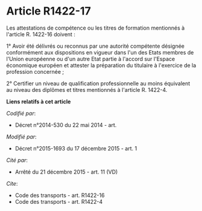 # Article R1422-17

Les attestations de compétence ou les titres de formation mentionnés à l'article R. 1422-16 doivent : 

1° Avoir été délivrés ou reconnus par une autorité compétente désignée conformément aux dispositions en vigueur dans l'un des
Etats membres de l'Union européenne ou d'un autre Etat partie à l'accord sur l'Espace économique européen et attester la
préparation du titulaire à l'exercice de la profession concernée  ; 

2° Certifier un niveau de qualification professionnelle au moins équivalent au niveau des diplômes et titres mentionnés à
l'article R. 1422-4.

**Liens relatifs à cet article**

_Codifié par_:

  - Décret n°2014-530 du 22 mai 2014 - art.

_Modifié par_:

  - Décret n°2015-1693 du 17 décembre 2015 - art. 1

_Cité par_:

  - Arrêté du 21 décembre 2015 - art. 11 (VD)

_Cite_:

  - Code des transports - art. R1422-16
  - Code des transports - art. R1422-4
